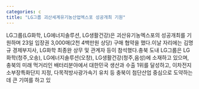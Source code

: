 ```yaml
---
categories: c
title: "LG그룹 괴산세계유기농산업엑스포 성공개최 기원"
---
```

LG그룹(LG화학, LG에너지솔루션, LG생활건강)은 괴산유기농엑스포의 성공개최를 기원하며 23일 입장권 3,000매(2천 4백만원 상당) 구매 협약을 했다.이날 자리에는 김명규 경제부지사, LG화학 최종완 상무 및 관계자 등이 참석했다.충북 도내 LG그룹은 LG화학(청주,오송), LG에너지솔루션(오창), LG생활건강(청주,음성)에 소재하고 있으며, 충북의 미래 먹거리인 배터리분야에서 대한민국 생산과 수출 1위를 달성하고, 이차전지소부장특화단지 지정, 다목적방사광가속기 유치 등 충북이 첨단산업 중심으로 도약하는데 큰 기여를 하고 있